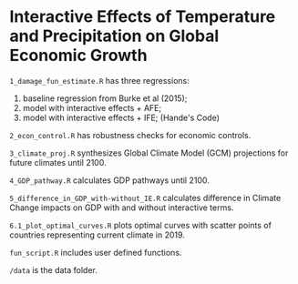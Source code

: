 # Interactive Effects of Temperature and Precipitation on Global Economic Growth

`1_damage_fun_estimate.R` has three regressions:


1.   baseline regression from Burke et al (2015);
2.   model with interactive effects + AFE;
3.   model with interactive effects + IFE; (Hande's Code)

`2_econ_control.R` has robustness checks for economic controls.

`3_climate_proj.R` synthesizes Global Climate Model (GCM) projections for future climates until 2100.

`4_GDP_pathway.R` calculates GDP pathways until 2100.

`5_difference_in_GDP_with-without_IE.R` calculates difference in Climate Change impacts on GDP with and without interactive terms.

`6.1_plot_optimal_curves.R` plots optimal curves with scatter points of countries representing current climate in 2019.

`fun_script.R` includes user defined functions.

`/data` is the data folder.


